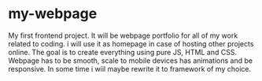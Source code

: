 # my-webpage

My first frontend project. It will be webpage portfolio for all of my work related to coding. i will use it as homepage in case of hosting other projects online.
The goal is to create everything using pure JS, HTML and CSS. Webpage has to be smooth, scale to mobile devices has animations and be responsive. In some time i wiil maybe rewrite it to framework of my choice.
